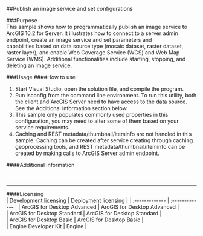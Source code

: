 ##Publish an image service and set configurations

###Purpose  
This sample shows how to programmatically publish an image service to ArcGIS 10.2 for Server. It illustrates how to connect to a server admin endpoint, create an image service and set parameters and capabilities based on data source type (mosaic dataset, raster dataset, raster layer), and enable Web Coverage Service (WCS) and Web Map Service (WMS). Additional functionalities include starting, stopping, and deleting an image service.  


###Usage
####How to use  
1. Start Visual Studio, open the solution file, and compile the program.  
1. Run isconfig from the command line environment. To run this utility, both the client and ArcGIS Server need to have access to the data source. See the Additional information section below.  
1. This sample only populates commonly used properties in this configuration, you may need to alter some of them based on your service requirements.  
1. Caching and REST metadata/thumbnail/iteminfo are not handled in this sample. Caching can be created after service creating through caching geoprocessing tools, and REST metadata/thumbnail/iteminfo can be created by making calls to ArcGIS Server admin endpoint.  





####Additional information  
<div xmlns="http://www.w3.org/1999/xhtml"> </div>  




---------------------------------

####Licensing  
| Development licensing | Deployment licensing | 
| :------------- | :------------- | 
| ArcGIS for Desktop Advanced | ArcGIS for Desktop Advanced |  
| ArcGIS for Desktop Standard | ArcGIS for Desktop Standard |  
| ArcGIS for Desktop Basic | ArcGIS for Desktop Basic |  
| Engine Developer Kit | Engine |  


